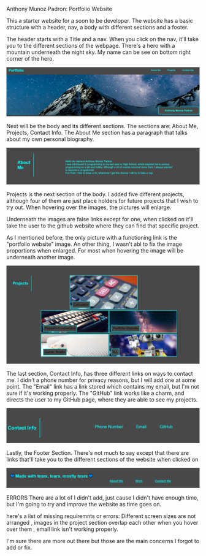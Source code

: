 Anthony Munoz Padron: Portfolio Website

This a starter website for a soon to be developer. 
The website has a basic structure with a header, nav, a body with different sections and a footer.

The header starts with a Title and a nav. When you click on the nav, it'll take you to the different sections of the webpage. There's a hero with a mountain underneath the night sky. My name can be see on bottom right corner of the hero.

![Header and hero of the website](./assets/Screenshots/portfolio_hero.PNG)



Next will be the body and its different sections. The sections are: About Me, Projects, Contact Info.
The About Me section has a paragraph that talks about my own personal biography.

![About Me](./assets/Screenshots/portfolio_aboutme.PNG)


Projects is the next section of the body. I added five different projects, although four of them
are just place holders for future projects that I wish to try out. When hovering over the images, the pictures will enlarge.

Underneath the images are false links except for one, when clicked on it'll take the user to the github website where they can find that 
specific project. 

As I mentioned before, the only picture with a functioning link is the "portfolio website" image. 
An other thing, I wasn't abl to fix the image proportions when enlarged. For most when hovering 
the image will be underneath another image.

![Projects](./assets/Screenshots/portfolio_projects.PNG)

The last section, Contact Info, has three different links on ways to contact me. 
I didn't a phone number for privacy reasons, but I will add one at some point.
The "Email" link has a link stored which contains my email, but I'm not sure if it's working properly. 
The "GitHub" link works like a charm, and directs the user to my GitHub page, where they are able to see my projects.

![Contact Info](.//assets/Screenshots/portfolio_info.PNG)


Lastly, the Footer Section. There's not much to say except that there are links that'll take you to the different 
sections of the website when clicked on

![Footer](.//assets/Screenshots/portfolio_footer.PNG)

ERRORS
There are a lot of I didn't add, just cause I didn't have enough time, but I'm going to try and improve the website 
as time goes on.

here's a list of missing requiremnts or errors:
Different screen sizes are not arranged
, images in the project section overlap each other when you hover over them
, email link isn't working properly.

I'm sure there are more out there but those are the main concerns I forgot to add or fix. 